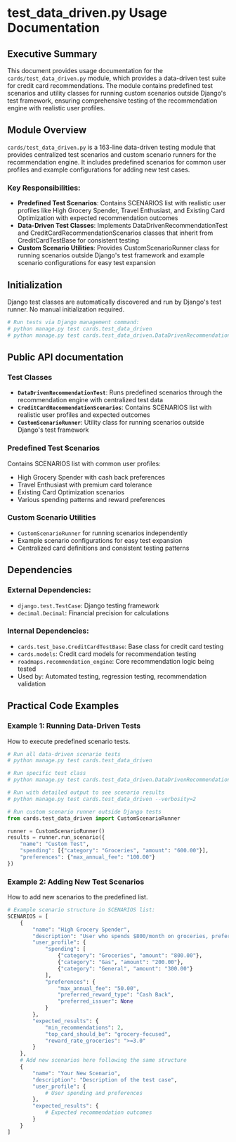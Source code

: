 # test_data_driven.py Usage Documentation

## Executive Summary
This document provides usage documentation for the `cards/test_data_driven.py` module, which provides a data-driven test suite for credit card recommendations. The module contains predefined test scenarios and utility classes for running custom scenarios outside Django's test framework, ensuring comprehensive testing of the recommendation engine with realistic user profiles.

## Module Overview
`cards/test_data_driven.py` is a 163-line data-driven testing module that provides centralized test scenarios and custom scenario runners for the recommendation engine. It includes predefined scenarios for common user profiles and example configurations for adding new test cases.

### Key Responsibilities:
- **Predefined Test Scenarios**: Contains SCENARIOS list with realistic user profiles like High Grocery Spender, Travel Enthusiast, and Existing Card Optimization with expected recommendation outcomes
- **Data-Driven Test Classes**: Implements DataDrivenRecommendationTest and CreditCardRecommendationScenarios classes that inherit from CreditCardTestBase for consistent testing
- **Custom Scenario Utilities**: Provides CustomScenarioRunner class for running scenarios outside Django's test framework and example scenario configurations for easy test expansion

## Initialization
Django test classes are automatically discovered and run by Django's test runner. No manual initialization required.

```python
# Run tests via Django management command:
# python manage.py test cards.test_data_driven
# python manage.py test cards.test_data_driven.DataDrivenRecommendationTest
```

## Public API documentation

### Test Classes
- **`DataDrivenRecommendationTest`**: Runs predefined scenarios through the recommendation engine with centralized test data
- **`CreditCardRecommendationScenarios`**: Contains SCENARIOS list with realistic user profiles and expected outcomes
- **`CustomScenarioRunner`**: Utility class for running scenarios outside Django's test framework

### Predefined Test Scenarios
Contains SCENARIOS list with common user profiles:
- High Grocery Spender with cash back preferences
- Travel Enthusiast with premium card tolerance
- Existing Card Optimization scenarios
- Various spending patterns and reward preferences

### Custom Scenario Utilities
- `CustomScenarioRunner` for running scenarios independently
- Example scenario configurations for easy test expansion
- Centralized card definitions and consistent testing patterns

## Dependencies
### External Dependencies:
- `django.test.TestCase`: Django testing framework
- `decimal.Decimal`: Financial precision for calculations

### Internal Dependencies:
- `cards.test_base.CreditCardTestBase`: Base class for credit card testing
- `cards.models`: Credit card models for recommendation testing
- `roadmaps.recommendation_engine`: Core recommendation logic being tested
- Used by: Automated testing, regression testing, recommendation validation

## Practical Code Examples

### Example 1: Running Data-Driven Tests
How to execute predefined scenario tests.

```python
# Run all data-driven scenario tests
# python manage.py test cards.test_data_driven

# Run specific test class
# python manage.py test cards.test_data_driven.DataDrivenRecommendationTest

# Run with detailed output to see scenario results
# python manage.py test cards.test_data_driven --verbosity=2

# Run custom scenario runner outside Django tests
from cards.test_data_driven import CustomScenarioRunner

runner = CustomScenarioRunner()
results = runner.run_scenario({
    "name": "Custom Test",
    "spending": [{"category": "Groceries", "amount": "600.00"}],
    "preferences": {"max_annual_fee": "100.00"}
})
```

### Example 2: Adding New Test Scenarios
How to add new scenarios to the predefined list.

```python
# Example scenario structure in SCENARIOS list:
SCENARIOS = [
    {
        "name": "High Grocery Spender",
        "description": "User who spends $800/month on groceries, prefers cash back",
        "user_profile": {
            "spending": [
                {"category": "Groceries", "amount": "800.00"},
                {"category": "Gas", "amount": "200.00"},
                {"category": "General", "amount": "300.00"}
            ],
            "preferences": {
                "max_annual_fee": "50.00",
                "preferred_reward_type": "Cash Back",
                "preferred_issuer": None
            }
        },
        "expected_results": {
            "min_recommendations": 2,
            "top_card_should_be": "grocery-focused",
            "reward_rate_groceries": ">=3.0"
        }
    },
    # Add new scenarios here following the same structure
    {
        "name": "Your New Scenario",
        "description": "Description of the test case",
        "user_profile": {
            # User spending and preferences
        },
        "expected_results": {
            # Expected recommendation outcomes
        }
    }
]
```
